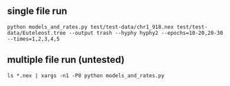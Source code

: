 ## single file run

    python models_and_rates.py test/test-data/chr1_918.nex test/test-data/Euteleost.tree --output trash --hyphy hyphy2 --epochs=10-20,20-30 --times=1,2,3,4,5

## multiple file run (untested)

    ls *.nex | xargs -n1 -P8 python models_and_rates.py
